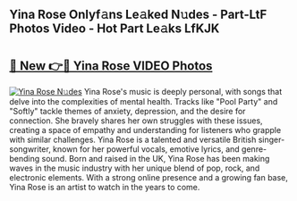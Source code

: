 ## Yina Rose Onlyf𝚊ns Le𝚊ked N𝚞des - Part-LtF Photos Video - Hot Part Le𝚊ks LfKJK

# <h2><a href="http://ab85646.deff.icu/?id=Yina+Rose">🔗 New 👉🔴 Yina Rose VIDEO Photos</a></h2>

[![Yina Rose N𝚞des](https://i.imgur.com/rIISA9y.gif)](http://ab85646.deff.icu/?id=Yina+Rose)
Yina Rose's music is deeply personal, with songs that delve into the complexities of mental health. Tracks like "Pool Party" and "Softly" tackle themes of anxiety, depression, and the desire for connection. She bravely shares her own struggles with these issues, creating a space of empathy and understanding for listeners who grapple with similar challenges. Yina Rose is a talented and versatile British singer-songwriter, known for her powerful vocals, emotive lyrics, and genre-bending sound. Born and raised in the UK, Yina Rose has been making waves in the music industry with her unique blend of pop, rock, and electronic elements. With a strong online presence and a growing fan base, Yina Rose is an artist to watch in the years to come.
